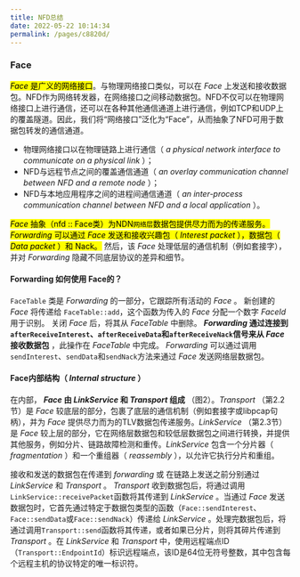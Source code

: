 ```yaml
---
title: NFD总结
date: 2022-05-22 10:14:34
permalink: /pages/c8820d/
---
```





### Face

<mark>*Face* 是广义的网络接口</mark>。与物理网络接口类似，可以在 *Face* 上发送和接收数据包。NFD作为网络转发器，在网络接口之间移动数据包。NFD不仅可以在物理网络接口上进行通信，还可以在各种其他通信通道上进行通信，例如TCP和UDP上的覆盖隧道。因此，我们将“网络接口”泛化为“Face”，从而抽象了NFD可用于数据包转发的通信通道。

- 物理网络接口以在物理链路上进行通信（ *a physical network interface to communicate on a physical link* ）；
- NFD与远程节点之间的覆盖通信通道（ *an overlay communication channel between NFD and a remote node* ）；
- NFD与本地应用程序之间的进程间通信通道（ *an inter-process communication channel between NFD and a local application* ）。

<mark>*Face* 抽象（nfd :: Face类）为NDN`网络层`数据包提供尽力而为的传递服务。 *Forwarding* 可以通过 *Face* 发送和接收兴趣包（ *Interest packet* ），数据包（ *Data packet* ）和 Nack。</mark> 然后，该 *Face* 处理低层的通信机制（例如套接字），并对 *Forwarding* 隐藏不同底层协议的差异和细节。



#### **Forwarding 如何使用 Face的？** 

`FaceTable` 类是 *Forwarding* 的一部分，它跟踪所有活动的 *Face* 。 新创建的 *Face* 将传递给 `FaceTable::add`，这个函数为传入的 *Face* 分配一个数字 *FaceId* 用于识别。 关闭 *Face* 后，将其从 *FaceTable* 中删除。 ***Forwarding* 通过连接到`afterReceiveInterest`、`afterReceiveData`和`afterReceiveNack`信号来从 *Face* 接收数据包** ，此操作在 *FaceTable* 中完成。 *Forwarding* 可以通过调用`sendInterest`、`sendData`和`sendNack`方法来通过 *Face* 发送网络层数据包。



#### **Face内部结构（ *Internal structure* ）** 

在内部， ***Face* 由 *LinkService* 和 *Transport* 组成** （图2）。*Transport* （第2.2节）是 *Face* 较底层的部分，包裹了底层的通信机制（例如套接字或libpcap句柄），并为 *Face* 提供尽力而为的TLV数据包传递服务。*LinkService* （第2.3节）是 *Face* 较上层的部分，它在网络层数据包和较低层数据包之间进行转换，并提供其他服务，例如分片、链路故障检测和重传。*LinkService* 包含一个分片器（ *fragmentation* ）和一个重组器（ *reassembly* ），以允许它执行分片和重组。



接收和发送的数据包在传递到 *forwarding*  或 在链路上发送之前分别通过 *LinkService* 和 *Transport* 。 *Transport* 收到数据包后，将通过调用`LinkService::receivePacket`函数将其传递到 *LinkService* 。当通过 *Face* 发送数据包时，它首先通过特定于数据包类型的函数（`Face::sendInterest`、`Face::sendData`或`Face::sendNack`）传递给 *LinkService* 。处理完数据包后，将通过调用`Transport::send`函数将其传递，或者如果已分片，则将其碎片传递到 *Transport* 。在 *LinkService* 和 *Transport* 中，使用远程端点ID（`Transport::EndpointId`）标识远程端点，该ID是64位无符号整数，其中包含每个远程主机的协议特定的唯一标识符。

